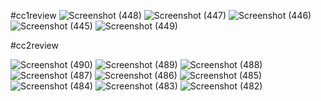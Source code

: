 #cc1review
![Screenshot (448)](https://github.com/Sivanithiyasreec352005/React_IRC/assets/125295463/33ab2699-400f-4e9a-ac33-2645addd8280)
![Screenshot (447)](https://github.com/Sivanithiyasreec352005/React_IRC/assets/125295463/5e206de2-69c8-4bd1-a942-3d832116cc14)
![Screenshot (446)](https://github.com/Sivanithiyasreec352005/React_IRC/assets/125295463/b84c4bdf-02ec-438e-a6ff-ba538e53d923)
![Screenshot (445)](https://github.com/Sivanithiyasreec352005/React_IRC/assets/125295463/8402a2fe-12d6-4d51-99b0-a971f8617005)
![Screenshot (449)](https://github.com/Sivanithiyasreec352005/React_IRC/assets/125295463/7214e816-e5d5-44a7-bcc2-e4195b78f31d)


#cc2review

![Screenshot (490)](https://github.com/Sivanithiyasreec352005/React_IRC/assets/125295463/426f5fb1-edc0-4378-9fb7-ebe8ad30a36a)
![Screenshot (489)](https://github.com/Sivanithiyasreec352005/React_IRC/assets/125295463/d9f3f436-68f3-4353-9120-994c30737793)
![Screenshot (488)](https://github.com/Sivanithiyasreec352005/React_IRC/assets/125295463/9e40a157-47b8-45e6-82d3-c9093790faae)
![Screenshot (487)](https://github.com/Sivanithiyasreec352005/React_IRC/assets/125295463/e3a2e171-fd05-44ec-9574-8746b1dce98a)
![Screenshot (486)](https://github.com/Sivanithiyasreec352005/React_IRC/assets/125295463/ccb3ec2e-2e9c-4133-b89d-033d8ba7140c)
![Screenshot (485)](https://github.com/Sivanithiyasreec352005/React_IRC/assets/125295463/fb6cbbe4-7e3e-407a-8595-cbb2db127b96)
![Screenshot (484)](https://github.com/Sivanithiyasreec352005/React_IRC/assets/125295463/e5f5c9c9-4ae4-4859-a7f4-0ce13b3c7802)
![Screenshot (483)](https://github.com/Sivanithiyasreec352005/React_IRC/assets/125295463/5427e0e5-3a1e-4994-b4f2-3ee0590cfe9f)
![Screenshot (482)](https://github.com/Sivanithiyasreec352005/React_IRC/assets/125295463/762d8fe4-4a04-46e2-998e-fad5554a4f2d)
